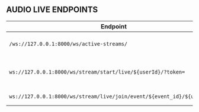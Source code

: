 


## AUDIO LIVE ENDPOINTS
| Endpoint | Description | 
|----------|--------|
| `/ws://127.0.0.1:8000/ws/active-streams/` | GET ALL ACTIVE LIVE STREAM | 
| `ws://127.0.0.1:8000/ws/stream/start/live/${userId}/?token=` | STARTING BROADCAST OR GOING LIVE | 
| `ws://127.0.0.1:8000/ws/stream/live/join/event/${event_id}/${user_id}/` | User join live stream|

